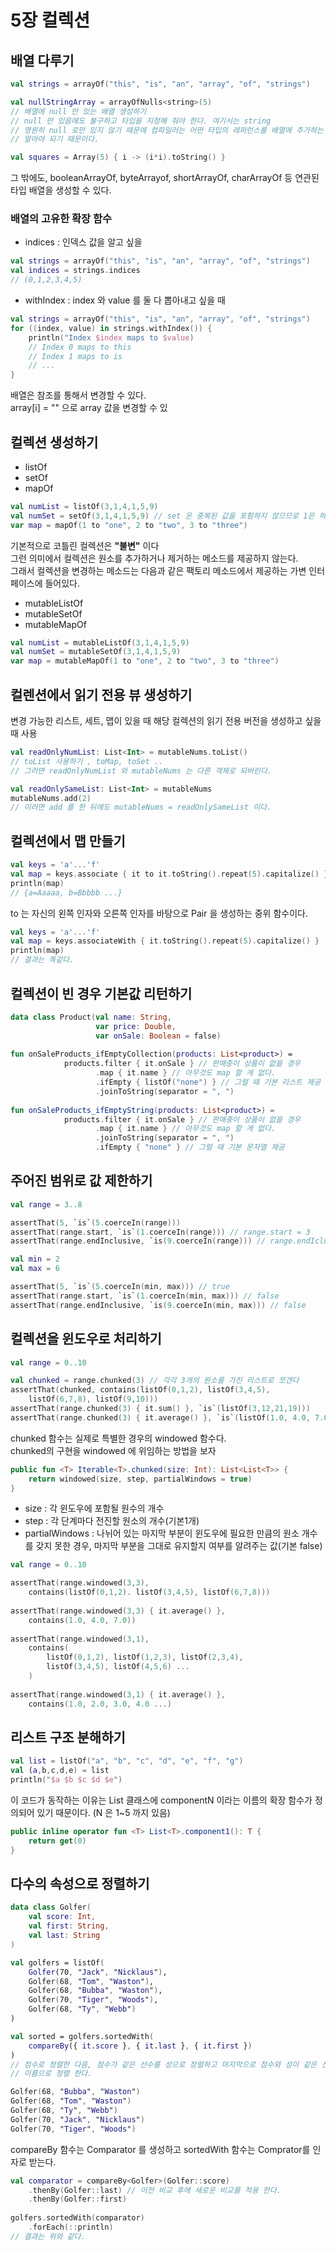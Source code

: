 # 5장 컬렉션

## 배열 다루기 

```kotlin
val strings = arrayOf("this", "is", "an", "array", "of", "strings")
```

```kotlin
val nullStringArray = arrayOfNulls<string>(5)
// 배열에 null 만 있는 배열 생성하기 
// null 만 있음에도 불구하고 타입을 지정해 줘야 한다. 여기서는 string 
// 영원히 null 로만 있지 않기 때문에 컴파일러는 어떤 타입의 레퍼런스를 배열에 추가하는 지
// 알아야 되기 때문이다.
```

```kotlin
val squares = Array(5) { i -> (i*i).toString() }
```

그 밖에도, booleanArrayOf, byteArrayof, shortArrayOf, charArrayOf 등 연관된 타입 배열을 생성할 수 있다.

### 배열의 고유한 확장 함수

* indices : 인덱스 값을 알고 싶을 

```kotlin
val strings = arrayOf("this", "is", "an", "array", "of", "strings")
val indices = strings.indices 
// (0,1,2,3,4,5)
```

* withIndex :  index 와 value 를 둘 다 뽑아내고 싶을 때

```kotlin
val strings = arrayOf("this", "is", "an", "array", "of", "strings")
for ((index, value) in strings.withIndex()) {
    println("Index $index maps to $value)
    // Index 0 maps to this
    // Index 1 maps to is 
    // ...
}
```

배열은 참조를 통해서 변경할 수 있다.  
array\[i\] = "" 으로 array 값을 변경할 수 있

## 컬렉션 생성하기 

* listOf
* setOf
* mapOf

```kotlin
val numList = listOf(3,1,4,1,5,9)
val numSet = setOf(3,1,4,1,5,9) // set 은 중복된 값을 포함하지 않으므로 1은 하나가 남는다.
var map = mapOf(1 to "one", 2 to "two", 3 to "three")
```

기본적으로 코틀린 컬렉션은 **"불변"** 이다   
그런 의미에서 컬렉션은 원소를 추가하거나 제거하는 메소드를 제공하지 않는다.   
그래서 컬렉션을 변경하는 메소드는 다음과 같은 팩토리 메소드에서 제공하는 가변 인터페이스에 들어있다.

* mutableListOf
* mutableSetOf
* mutableMapOf

```kotlin
val numList = mutableListOf(3,1,4,1,5,9)
val numSet = mutableSetOf(3,1,4,1,5,9)
var map = mutableMapOf(1 to "one", 2 to "two", 3 to "three")
```

## 컬렌션에서 읽기 전용 뷰 생성하기 

변경 가능한 리스트, 세트, 맵이 있을 때 해당 컬렉션의 읽기 전용 버전을 생성하고 싶을 때 사용

```kotlin
val readOnlyNumList: List<Int> = mutableNums.toList()
// toList 사용하기 , toMap, toSet ..
// 그러면 readOnlyNumList 와 mutableNums 는 다른 객체로 되버린다.
```

```kotlin
val readOnlySameList: List<Int> = mutableNums
mutableNums.add(2)
// 이러면 add 를 한 뒤에도 mutableNums = readOnlySameList 이다. 
```

## 컬렉션에서 맵 만들기 

```kotlin
val keys = 'a'...'f'
val map = keys.associate { it to it.toString().repeat(5).capitalize() }
println(map)
// {a=Aaaaa, b=Bbbbb ...}
```

to 는 자신의 왼쪽 인자와 오른쪽 인자를 바탕으로 Pair 을 생성하는 중위 함수이다. 

```kotlin
val keys = 'a'...'f'
val map = keys.associateWith { it.toString().repeat(5).capitalize() }
println(map)
// 결과는 똑같다. 
```



## 컬렉션이 빈 경우 기본값 리턴하기 

```kotlin
data class Product(val name: String,
                   var price: Double,
                   var onSale: Boolean = false)
                   
fun onSaleProducts_ifEmptyCollection(products: List<product>) = 
            products.filter { it.onSale } // 판매중이 상품이 없을 경우
                   .map { it.name } // 아무것도 map 할 게 없다. 
                   .ifEmpty { listOf("none") } // 그럴 때 기본 리스트 제공 
                   .joinToString(separator = ", ")
                   
fun onSaleProducts_ifEmptyString(products: List<product>) = 
            products.filter { it.onSale } // 판매중이 상품이 없을 경우
                   .map { it.name } // 아무것도 map 할 게 없다. 
                   .joinToString(separator = ", ")
                   .ifEmpty { "none" } // 그럴 때 기본 문자열 제공
```

## 주어진 범위로 값 제한하기

```kotlin
val range = 3..8

assertThat(5, `is`(5.coerceIn(range)))
assertThat(range.start, `is`(1.coerceIn(range))) // range.start = 3
assertThat(range.endInclusive, `is(9.coerceIn(range))) // range.endIclusive = 8
```

```kotlin
val min = 2
val max = 6

assertThat(5, `is`(5.coerceIn(min, max))) // true
assertThat(range.start, `is`(1.coerceIn(min, max))) // false
assertThat(range.endInclusive, `is(9.coerceIn(min, max))) // false
```

## 컬렉션을 윈도우로 처리하기 

```kotlin
val range = 0..10

val chunked = range.chunked(3) // 각각 3개의 원소를 가진 리스트로 쪼갠다 
assertThat(chunked, contains(listOf(0,1,2), listOf(3,4,5), 
    listOf(6,7,8), listOf(9,10))) 
assertThat(range.chunked(3) { it.sum() }, `is`(listOf(3,12,21,19)))
assertThat(range.chunked(3) { it.average() }, `is`(listOf(1.0, 4.0, 7.0, 9.5)))
```

chunked 함수는 실제로 특별한 경우의 windowed 함수다.  
chunked의 구현을 windowed 에 위임하는 방법을 보자

```kotlin
public fun <T> Iterable<T>.chunked(size: Int): List<List<T>> {
    return windowed(size, step, partialWindows = true)
}
```

* size  :  각 윈도우에 포함될 원수의 개수
* step : 각 단계마다 전진할 원소의 개수\(기본1개\)
* partialWindows : 나뉘어 있는 마지막 부분이 윈도우에 필요한 만큼의 원소 개수를 갖지 못한 경우, 마지막 부분을 그대로 유지할지 여부를 알려주는 값\(기본 false\)

```kotlin
val range = 0..10

assertThat(range.windowed(3,3),
    contains(listOf(0,1,2). listOf(3,4,5), listOf(6,7,8)))
    
assertThat(range.windowed(3,3) { it.average() },
    contains(1.0, 4.0, 7.0))
    
assertThat(range.windowed(3,1),
    contains(
        listOf(0,1,2), listOf(1,2,3), listOf(2,3,4),
        listOf(3,4,5), listOf(4,5,6) ...
    )
    
assertThat(range.windowed(3,1) { it.average() },
    contains(1.0, 2.0, 3.0, 4.0 ...)
```

## 리스트 구조 분해하기 

```kotlin
val list = listOf("a", "b", "c", "d", "e", "f", "g")
val (a,b,c,d,e) = list
println("$a $b $c $d $e")
```

이 코드가 동작하는 이유는 List 클래스에 componentN 이라는 이름의 확장 함수가 정의되어 있기 때문이다. \(N 은 1~5 까지 있음\)

```kotlin
public inline operator fun <T> List<T>.component1(): T {
    return get(0)
}
```

## 다수의 속성으로 정렬하기 

```kotlin
data class Golfer(
    val score: Int,
    val first: String, 
    val last: String
)

val golfers = listOf(
    Golfer(70, "Jack", "Nicklaus"),
    Golfer(68, "Tom", "Waston"),
    Golfer(68, "Bubba", "Waston"),
    Golfer(70, "Tiger", "Woods"),
    Golfer(68, "Ty", "Webb")
)

val sorted = golfers.sortedWith(
    compareBy({ it.score }, { it.last }, { it.first })
)
// 점수로 정렬한 다음, 점수가 같은 선수를 성으로 정렬하고 마지막으로 점수와 성이 같은 선수는
// 이름으로 정렬 한다. 

Golfer(68, "Bubba", "Waston")
Golfer(68, "Tom", "Waston")
Golfer(68, "Ty", "Webb")
Golfer(70, "Jack", "Nicklaus")
Golfer(70, "Tiger", "Woods")

```

compareBy 함수는 Comparator 를 생성하고 sortedWith 함수는 Comprator를 인자로 받는다. 

```kotlin
val comparator = compareBy<Golfer>(Golfer::score)
    .thenBy(Golfer::last) // 이전 비교 후에 새로운 비교를 적용 한다. 
    .thenBy(Golfer::first)
    
golfers.sortedWith(comparator)
    .forEach(::println)
// 결과는 위와 같다. 
```

